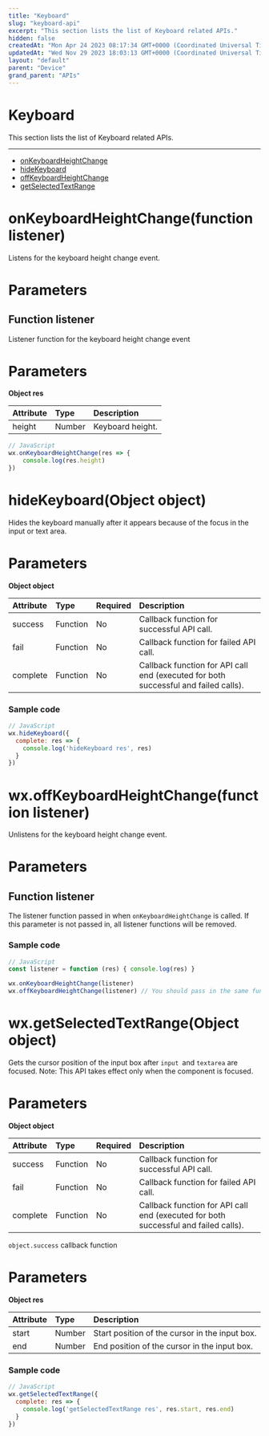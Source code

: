 ```yaml
---
title: "Keyboard"
slug: "keyboard-api"
excerpt: "This section lists the list of Keyboard related APIs."
hidden: false
createdAt: "Mon Apr 24 2023 08:17:34 GMT+0000 (Coordinated Universal Time)"
updatedAt: "Wed Nov 29 2023 18:03:13 GMT+0000 (Coordinated Universal Time)"
layout: "default"
parent: "Device"
grand_parent: "APIs"
---
```

# Keyboard 
This section lists the list of Keyboard related APIs.
*** 
- [onKeyboardHeightChange](doc:keyboard-api#onkeyboardheightchangefunction-listener)
- [hideKeyboard](doc:keyboard-api#hidekeyboardobject-object)
- [offKeyboardHeightChange](doc:keyboard-api#wxoffkeyboardheightchangefunction-listener)
- [getSelectedTextRange](doc:keyboard-api#wxgetselectedtextrangeobject-object)

# onKeyboardHeightChange(function listener)

Listens for the keyboard height change event.

# Parameters

## Function listener

Listener function for the keyboard height change event

# Parameters

**Object res**

| Attribute | Type   | Description      |
| :-------- | :----- | :--------------- |
| height    | Number | Keyboard height. |

```javascript
// JavaScript
wx.onKeyboardHeightChange(res => {
	console.log(res.height)
})
```

# hideKeyboard(Object object)

Hides the keyboard manually after it appears because of the focus in the input or text area.

# Parameters

**Object object**

| Attribute | Type     | Required | Description                                                                         |
| :-------- | :------- | :------- | :---------------------------------------------------------------------------------- |
| success   | Function | No       | Callback function for successful API call.                                          |
| fail      | Function | No       | Callback function for failed API call.                                              |
| complete  | Function | No       | Callback function for API call end (executed for both successful and failed calls). |

### Sample code

```javascript
// JavaScript
wx.hideKeyboard({
  complete: res => {
  	console.log('hideKeyboard res', res)
  }
})
```

# wx.offKeyboardHeightChange(function listener)

Unlistens for the keyboard height change event.

# Parameters

## Function listener

The listener function passed in when `onKeyboardHeightChange` is called. If this parameter is not passed in, all listener functions will be removed.

### Sample code

```javascript
// JavaScript
const listener = function (res) { console.log(res) }

wx.onKeyboardHeightChange(listener)
wx.offKeyboardHeightChange(listener) // You should pass in the same function object as for the listener.
```

# wx.getSelectedTextRange(Object object)

Gets the cursor position of the input box after `input `and `textarea` are focused. Note: This API takes effect only when the component is focused.

# Parameters

**Object object**

| Attribute | Type     | Required | Description                                                                         |
| :-------- | :------- | :------- | :---------------------------------------------------------------------------------- |
| success   | Function | No       | Callback function for successful API call.                                          |
| fail      | Function | No       | Callback function for failed API call.                                              |
| complete  | Function | No       | Callback function for API call end (executed for both successful and failed calls). |

`object.success` callback function

# Parameters

**Object res**

| Attribute | Type   | Description                                    |
| :-------- | :----- | :--------------------------------------------- |
| start     | Number | Start position of the cursor in the input box. |
| end       | Number | End position of the cursor in the input box.   |

### Sample code

```javascript
// JavaScript
wx.getSelectedTextRange({
  complete: res => {
  	console.log('getSelectedTextRange res', res.start, res.end)
  }
})
```
